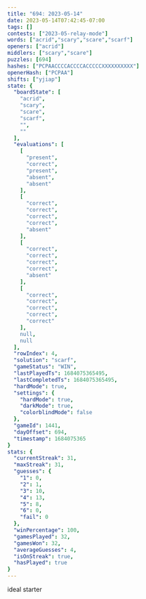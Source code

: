```yaml
---
title: "694: 2023-05-14"
date: 2023-05-14T07:42:45-07:00
tags: []
contests: ["2023-05-relay-mode"]
words: ["acrid","scary","scare","scarf"]
openers: ["acrid"]
middlers: ["scary","scare"]
puzzles: [694]
hashes: ["PCPAACCCCACCCCACCCCCXXXXXXXXXX"]
openerHash: ["PCPAA"]
shifts: ["yjiap"]
state: {
  "boardState": [
    "acrid",
    "scary",
    "scare",
    "scarf",
    "",
    ""
  ],
  "evaluations": [
    [
      "present",
      "correct",
      "present",
      "absent",
      "absent"
    ],
    [
      "correct",
      "correct",
      "correct",
      "correct",
      "absent"
    ],
    [
      "correct",
      "correct",
      "correct",
      "correct",
      "absent"
    ],
    [
      "correct",
      "correct",
      "correct",
      "correct",
      "correct"
    ],
    null,
    null
  ],
  "rowIndex": 4,
  "solution": "scarf",
  "gameStatus": "WIN",
  "lastPlayedTs": 1684075365495,
  "lastCompletedTs": 1684075365495,
  "hardMode": true,
  "settings": {
    "hardMode": true,
    "darkMode": true,
    "colorblindMode": false
  },
  "gameId": 1441,
  "dayOffset": 694,
  "timestamp": 1684075365
}
stats: {
  "currentStreak": 31,
  "maxStreak": 31,
  "guesses": {
    "1": 0,
    "2": 1,
    "3": 10,
    "4": 13,
    "5": 8,
    "6": 0,
    "fail": 0
  },
  "winPercentage": 100,
  "gamesPlayed": 32,
  "gamesWon": 32,
  "averageGuesses": 4,
  "isOnStreak": true,
  "hasPlayed": true
}
---
```

<!-- more -->
ideal starter
